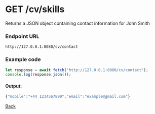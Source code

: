 # GET /cv/skills
Returns a JSON object containing contact information for John Smith
### Endpoint URL
`http://127.0.0.1:8080/cv/contact`

### Example code
```js
let response = await fetch("http://127.0.0.1:8080/cv/contact");
console.log(response.json());
```
#### Output:
```js
{"mobile":"+44 1234567890","email":"example@gmail.com"}
```

[Back](../cv_api.md)